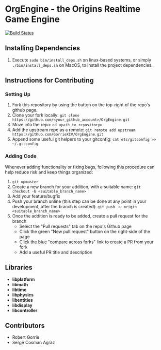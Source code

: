 OrgEngine - the Origins Realtime Game Engine
============================================
[![Build Status](https://travis-ci.com/GorrieXIV/OrgEngine.svg?token=snBiXmcUC8gfN5NqbuxD&branch=master)](https://travis-ci.com/GorrieXIV/OrgEngine)

## Installing Dependencies

1. Execute `sudo bin/install_deps.sh` on linux-based systems, or simply `./bin/install_deps.sh` on MacOS, to install the project dependencies.

## Instructions for Contributing

### Setting Up

1. Fork this repository by using the button on the top-right of the repo's github page.
2. Clone your fork locally: `git clone https://github.com/<your_github_account>/OrgEngine.git`
3. Move into the repo: `cd <path_to_repository>`
2. Add the upstream repo as a remote: `git remote add upstream https://github.com/GorrieXIV/OrgEngine.git`
3. Append some useful git helpers to your gitconfig: `cat etc/gitconfig >> ~/.gitconfig`

### Adding Code
Whenever adding functionality or fixing bugs, following this procedure can help reduce risk and keep things organized:
1. `git upmaster`
2. Create a new branch for your addition, with a suitable name: `git checkout -b <suitable_branch_name>`
3. Add your feature/bugfix
4. Push your branch online (this step can be done at any point in your development, after the branch is created): `git push -u origin <suitable_branch_name>`
5. Once the addition is ready to be added, create a pull request for the branch:
    * Select the "Pull requests" tab on the repo's Github page
    * Click the green "New pull request" button on the right-side of the page
    * Click the blue "compare across forks" link to create a PR from your fork
    * Add a useful PR title and description

## Libraries
* **libplatform**
* **libmath**
* **libtime**
* **libphysics**
* **libentities**
* **libdisplay**
* **libcontroller**

## Contributors
* Robert Gorrie
* Serge Cosman Agraz
